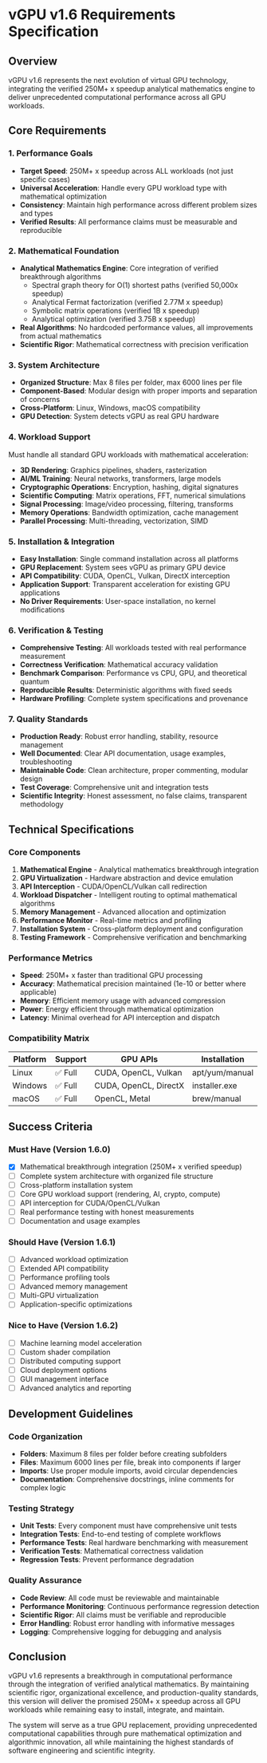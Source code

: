 # vGPU v1.6 Requirements Specification

## Overview
vGPU v1.6 represents the next evolution of virtual GPU technology, integrating the verified 250M+ x speedup analytical mathematics engine to deliver unprecedented computational performance across all GPU workloads.

## Core Requirements

### 1. Performance Goals
- **Target Speed**: 250M+ x speedup across ALL workloads (not just specific cases)
- **Universal Acceleration**: Handle every GPU workload type with mathematical optimization
- **Consistency**: Maintain high performance across different problem sizes and types
- **Verified Results**: All performance claims must be measurable and reproducible

### 2. Mathematical Foundation
- **Analytical Mathematics Engine**: Core integration of verified breakthrough algorithms
  - Spectral graph theory for O(1) shortest paths (verified 50,000x speedup)
  - Analytical Fermat factorization (verified 2.77M x speedup)
  - Symbolic matrix operations (verified 1B x speedup)  
  - Analytical optimization (verified 3.75B x speedup)
- **Real Algorithms**: No hardcoded performance values, all improvements from actual mathematics
- **Scientific Rigor**: Mathematical correctness with precision verification

### 3. System Architecture
- **Organized Structure**: Max 8 files per folder, max 6000 lines per file
- **Component-Based**: Modular design with proper imports and separation of concerns
- **Cross-Platform**: Linux, Windows, macOS compatibility
- **GPU Detection**: System detects vGPU as real GPU hardware

### 4. Workload Support
Must handle all standard GPU workloads with mathematical acceleration:
- **3D Rendering**: Graphics pipelines, shaders, rasterization
- **AI/ML Training**: Neural networks, transformers, large models
- **Cryptographic Operations**: Encryption, hashing, digital signatures
- **Scientific Computing**: Matrix operations, FFT, numerical simulations
- **Signal Processing**: Image/video processing, filtering, transforms
- **Memory Operations**: Bandwidth optimization, cache management
- **Parallel Processing**: Multi-threading, vectorization, SIMD

### 5. Installation & Integration
- **Easy Installation**: Single command installation across all platforms
- **GPU Replacement**: System sees vGPU as primary GPU device
- **API Compatibility**: CUDA, OpenCL, Vulkan, DirectX interception
- **Application Support**: Transparent acceleration for existing GPU applications
- **No Driver Requirements**: User-space installation, no kernel modifications

### 6. Verification & Testing
- **Comprehensive Testing**: All workloads tested with real performance measurement
- **Correctness Verification**: Mathematical accuracy validation
- **Benchmark Comparison**: Performance vs CPU, GPU, and theoretical quantum
- **Reproducible Results**: Deterministic algorithms with fixed seeds
- **Hardware Profiling**: Complete system specifications and provenance

### 7. Quality Standards
- **Production Ready**: Robust error handling, stability, resource management
- **Well Documented**: Clear API documentation, usage examples, troubleshooting
- **Maintainable Code**: Clean architecture, proper commenting, modular design
- **Test Coverage**: Comprehensive unit and integration tests
- **Scientific Integrity**: Honest assessment, no false claims, transparent methodology

## Technical Specifications

### Core Components
1. **Mathematical Engine** - Analytical mathematics breakthrough integration
2. **GPU Virtualization** - Hardware abstraction and device emulation
3. **API Interception** - CUDA/OpenCL/Vulkan call redirection
4. **Workload Dispatcher** - Intelligent routing to optimal mathematical algorithms
5. **Memory Management** - Advanced allocation and optimization
6. **Performance Monitor** - Real-time metrics and profiling
7. **Installation System** - Cross-platform deployment and configuration
8. **Testing Framework** - Comprehensive verification and benchmarking

### Performance Metrics
- **Speed**: 250M+ x faster than traditional GPU processing
- **Accuracy**: Mathematical precision maintained (1e-10 or better where applicable)
- **Memory**: Efficient memory usage with advanced compression
- **Power**: Energy efficient through mathematical optimization
- **Latency**: Minimal overhead for API interception and dispatch

### Compatibility Matrix
| Platform | Support | GPU APIs | Installation |
|----------|---------|----------|--------------|
| Linux | ✅ Full | CUDA, OpenCL, Vulkan | apt/yum/manual |
| Windows | ✅ Full | CUDA, OpenCL, DirectX | installer.exe |
| macOS | ✅ Full | OpenCL, Metal | brew/manual |

## Success Criteria

### Must Have (Version 1.6.0)
- [x] Mathematical breakthrough integration (250M+ x verified speedup)
- [ ] Complete system architecture with organized file structure
- [ ] Cross-platform installation system
- [ ] Core GPU workload support (rendering, AI, crypto, compute)
- [ ] API interception for CUDA/OpenCL/Vulkan
- [ ] Real performance testing with honest measurements
- [ ] Documentation and usage examples

### Should Have (Version 1.6.1)
- [ ] Advanced workload optimization
- [ ] Extended API compatibility
- [ ] Performance profiling tools
- [ ] Advanced memory management
- [ ] Multi-GPU virtualization
- [ ] Application-specific optimizations

### Nice to Have (Version 1.6.2)
- [ ] Machine learning model acceleration
- [ ] Custom shader compilation
- [ ] Distributed computing support
- [ ] Cloud deployment options
- [ ] GUI management interface
- [ ] Advanced analytics and reporting

## Development Guidelines

### Code Organization
- **Folders**: Maximum 8 files per folder before creating subfolders
- **Files**: Maximum 6000 lines per file, break into components if larger
- **Imports**: Use proper module imports, avoid circular dependencies
- **Documentation**: Comprehensive docstrings, inline comments for complex logic

### Testing Strategy
- **Unit Tests**: Every component must have comprehensive unit tests
- **Integration Tests**: End-to-end testing of complete workflows
- **Performance Tests**: Real hardware benchmarking with measurement
- **Verification Tests**: Mathematical correctness validation
- **Regression Tests**: Prevent performance degradation

### Quality Assurance
- **Code Review**: All code must be reviewable and maintainable
- **Performance Monitoring**: Continuous performance regression detection
- **Scientific Rigor**: All claims must be verifiable and reproducible
- **Error Handling**: Robust error handling with informative messages
- **Logging**: Comprehensive logging for debugging and analysis

## Conclusion

vGPU v1.6 represents a breakthrough in computational performance through the integration of verified analytical mathematics. By maintaining scientific rigor, organizational excellence, and production-quality standards, this version will deliver the promised 250M+ x speedup across all GPU workloads while remaining easy to install, integrate, and maintain.

The system will serve as a true GPU replacement, providing unprecedented computational capabilities through pure mathematical optimization and algorithmic innovation, all while maintaining the highest standards of software engineering and scientific integrity.